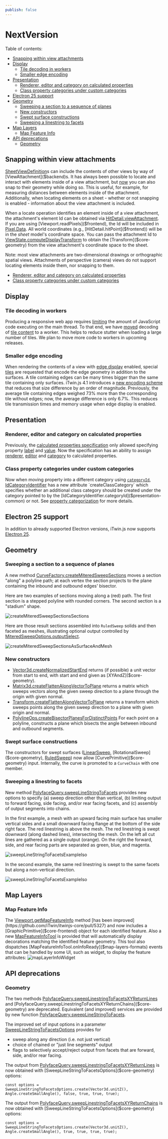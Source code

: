 ```yaml
---
publish: false
---
```

# NextVersion

Table of contents:

- [Snapping within view attachments](#snapping-within-view-attachments)
- [Display](#display)
  - [Tile decoding in workers](#tile-decoding-in-workers)
  - [Smaller edge encoding](#smaller-edge-encoding)
- [Presentation](#presentation)
  - [Renderer, editor and category on calculated properties](#renderer-editor-and-category-on-calculated-properties)
  - [Class property categories under custom categories](#class-property-categories-under-custom-categories)
- [Electron 25 support](#electron-25-support)
- [Geometry](#geometry)
  - [Sweeping a section to a sequence of planes](#sweeping-a-section-to-a-sequence-of-planes)
  - [New constructors](#new-constructors)
  - [Swept surface constructions](#swept-surface-constructions)
  - [Sweeping a linestring to facets](#sweeping-a-linestring-to-facets)
- [Map Layers](#map-layers)
  - [Map Feature Info](#map-feature-info)
- [API deprecations](#api-deprecations)
  - [Geometry](#geometry-1)

## Snapping within view attachments

[SheetViewDefinition]($backend)s can include the contents of other views by way of [ViewAttachment]($backend)s. It has always been possible to locate and interact with elements inside of a view attachment, but [now](https://github.com/iTwin/itwinjs-core/pull/5633) you can also snap to their geometry while doing so. This is useful, for example, for measuring distances between elements inside of the attachment. Additionally, when locating elements on a sheet - whether or not snapping is enabled - information about the view attachment is included.

When a locate operation identifies an element inside of a view attachment, the attachment's element Id can be obtained via [HitDetail.viewAttachment]($frontend). If you are using [Viewport.readPixels]($frontend), the Id will be included in [Pixel.Data]($frontend). All world coordinates (e.g., [HitDetail.hitPoint]($frontend)) will be in the *sheet* model's coordinate space. You can pass the attachment Id to [ViewState.computeDisplayTransform]($frontend) to obtain the [Transform]($core-geometry) from the view attachment's coordinate space to the sheet.

Note: most view attachments are two-dimensional drawings or orthographic spatial views. Attachments of perspective (camera) views do not support locating elements inside them, nor snapping to them.
 - [Renderer, editor and category on calculated properties](#renderer-editor-and-category-on-calculated-properties)
 - [Class property categories under custom categories](#class-property-categories-under-custom-categories)

## Display

### Tile decoding in workers

Producing a responsive web app requires [limiting](https://web.dev/off-main-thread/) the amount of JavaScript code executing on the main thread. To that end, we have [moved](https://github.com/iTwin/itwinjs-core/pull/5548) decoding of [tile content](https://www.itwinjs.org/learning/display/tiles/) to a worker. This helps to reduce stutter when loading a large number of tiles. We plan to move more code to workers in upcoming releases.

### Smaller edge encoding

When rendering the contents of a view with [edge display](https://www.itwinjs.org/learning/display/edgedisplay/) enabled, special [tiles](https://www.itwinjs.org/learning/display/tiles/) are requested that encode the edge geometry in addition to the surfaces. A tile containing edges can be many times bigger than the same tile containing only surfaces. iTwin.js 4.1 introduces a [new encoding scheme](https://github.com/iTwin/itwinjs-core/pull/5581) that reduces that size difference by an order of magnitude. Previously, the average tile containing edges weighed 73% more than the corresponding tile without edges; now, the average difference is only 6.7%. This reduces tile transmission times and memory usage when edge display is enabled.

## Presentation

### Renderer, editor and category on calculated properties

Previously, the [calculated properties specification](../presentation/content/CalculatedPropertiesSpecification.md) only allowed specifying property [label](../presentation/content/CalculatedPropertiesSpecification.md#attribute-label) and [value](../presentation/content/CalculatedPropertiesSpecification.md#attribute-value). Now the specification has an ability to assign [renderer](../presentation/content/CalculatedPropertiesSpecification.md#attribute-renderer), [editor](../presentation/content/CalculatedPropertiesSpecification.md#attribute-editor) and [category](../presentation/content/CalculatedPropertiesSpecification.md#attribute-categoryid) to calculated properties.

### Class property categories under custom categories

Now when moving property into a different category using [`categoryId`](../presentation/content/PropertySpecification.md#attribute-categoryid), [IdCategoryIdentifier]($presentation-common) has a new attribute `createClassCategory` which specifies whether an additional class category should be created under the category pointed to by the [IdCategoryIdentifier.categoryId]($presentation-common) or not. See [property categorization](../presentation/content/PropertyCategorization.md#creating-nested-class-categories) for more details.

## Electron 25 support

In addition to already supported Electron versions, iTwin.js now supports [Electron 25](https://www.electronjs.org/blog/electron-25-0).

## Geometry

### Sweeping a section to a sequence of planes

A new method [CurveFactory.createMiteredSweepSections]($core-geometry) moves a section "along" a polyline path; at each vertex the section projects to the plane containing the inbound and outbound edges' bisector.

Here are two examples of sections moving along a (red) path. The first section is a stepped polyline with rounded corners. The second section is a "stadium" shape.

![createMiteredSweepSectionsSections](./assets/sweepSequence.png)

Here are those result sections assembled into `RuledSweep` solids and then faceted as meshes, illustrating optional output controlled by [MiteredSweepOptions.outputSelect]($core-geometry).

![createMiteredSweepSectionsAsSurfaceAndMesh](./assets/createMiteredSweepSections.jpg)

### New constructors

- [Vector3d.createNormalizedStartEnd]($core-geometry) returns (if possible) a unit vector from start to end, with start and end given as [XYAndZ]($core-geometry).
- [Matrix3d.createFlattenAlongVectorToPlane]($core-geometry) returns a matrix which sweeps vectors along the given sweep direction to a plane through the origin with given normal.
- [Transform.createFlattenAlongVectorToPlane]($core-geometry) returns a transform which sweeps points along the given sweep direction to a plane with given origin and normal.
- [PolylineOps.createBisectorPlanesForDistinctPoints]($core-geometry) For each point on a polyline, constructs a plane which bisects the angle between inbound and outbound segments.

### Swept surface constructions

The constructors for swept surfaces ([LinearSweep]($core-geometry), [RotationalSweep]($core-geometry), [RuledSweep]($core-geometry)) now allow [CurvePrimitive]($core-geometry) input. Internally, the curve is promoted to a `CurveChain` with one member.

### Sweeping a linestring to facets

New method [PolyfaceQuery.sweepLineStringToFacets]($core-geometry) provides new options to specify (a) sweep direction other than vertical, (b) limiting output to forward facing, side facing, and/or rear facing facets, and (c) assembly of output segments into chains.

In the first example, a mesh with an upward facing main surface has smaller vertical sides and a small downward facing flange at the bottom of the side right face.  The red linestring is above the mesh.  The red linestring is swept downward (along dashed lines), intersecting the mesh.   On the left all cut lines are gathered as a single output (orange).  On the right the forward, side, and rear facing parts are separated as green, blue, and magenta.

![sweepLineStringToFacetsExampleIso](./assets/SweepLineStringToFacetsVerticalSweep.png)

In the second example, the same red linestring is swept to the same facets but along
a non-vertical direction.

![sweepLineStringToFacetsExampleIso](./assets/SweepLinStringToFacetsNonVertical.png)

## Map Layers

### Map Feature Info

The [Viewport.getMapFeatureInfo]($core-frontend) method [has been improved](https://github.com/iTwin/itwinjs-core/pull/5327) and now includes a [GraphicPrimitive]($core-frontend) object for each identified feature. Also a new [MapFeatureInfoTool]($map-layers-formats) is provided that will automatically display decorations matching the identified feature geometry. This tool also dispatches [MapFeatureInfoTool.onInfoReady]($map-layers-formats) events that can be handled by some UI, such as widget, to display the feature attributes:
![mapLayerInfoWidget](./assets/map-layer-info.png)

## API deprecations

### Geometry

The two methods
[PolyfaceQuery.sweepLinestringToFacetsXYReturnLines]($core-geometry) and [PolyfaceQuery.sweepLinestringToFacetsXYReturnChains]($core-geometry) are deprecated.  Equivalent (and improved) services are provided by new function
[PolyfaceQuery.sweepLineStringToFacets]($core-geometry).

The improved set of input options in a parameter
[SweepLineStringToFacetsOptions]($core-geometry) provides for

- sweep along any direction (i.e. not just vertical)
- choice of chained or "just line segments" output
- flags to selectively accept/reject output from facets that are forward, side, and/or rear facing.

The output from [PolyfaceQuery.sweepLinestringToFacetsXYReturnLines]($core-geometry) is now obtained with
[SweepLineStringToFacetsOptions]($core-geometry) options:

```
const options = SweepLineStringToFacetsOptions.create(Vector3d.unitZ(), Angle.createSmallAngle(), false, true, true, true);
```

The output from [PolyfaceQuery.sweepLinestringToFacetsXYReturnChains]($core-geometry) is now obtained with
[SweepLineStringToFacetsOptions]($core-geometry) options:

```
const options = SweepLineStringToFacetsOptions.create(Vector3d.unitZ(), Angle.createSmallAngle(), true, true, true, true);
```
